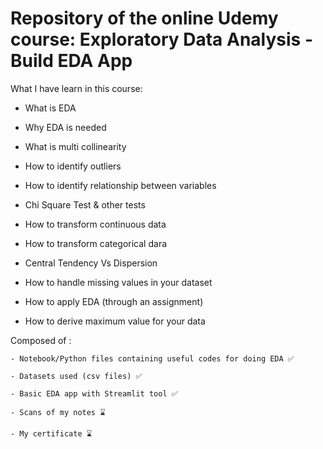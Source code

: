 # Repository of the online Udemy course: Exploratory Data Analysis - Build EDA App 

What I have learn in this course: 

  - What is EDA
    
  - Why EDA is needed
    
  - What is multi collinearity
    
  - How to identify outliers
    
  - How to identify relationship between variables
    
  - Chi Square Test & other tests
    
  - How to transform continuous data
    
  - How to transform categorical dara
    
  - Central Tendency Vs Dispersion
    
  - How to handle missing values in your dataset
    
  - How to apply EDA (through an assignment)
    
  - How to derive maximum value for your data

Composed of : 

    - Notebook/Python files containing useful codes for doing EDA ✅
    
    - Datasets used (csv files) ✅
    
    - Basic EDA app with Streamlit tool ✅
    
    - Scans of my notes ⌛
    
    - My certificate ⌛
    

